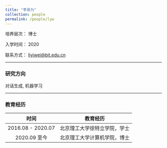 ```yaml
---
title: "李易为"
collection: people
permalink: /people/lyw
---
```

培养层次：   博士

入学时间：   2020

联系方式：   liyiwei@bit.edu.cn

---

### 研究方向

对话生成, 机器学习

---

### 教育经历


| 时间 | 教育经历 |
| :-: | :-: |
| 2016.08 - 2020.07 | 北京理工大学徐特立学院，学士 |
| 2020.09 至今 | 北京理工大学计算机学院，博士 |
